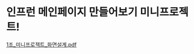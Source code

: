 # 인프런 메인페이지 만들어보기 미니프로젝트!
[1조_미니프로젝트_화면설계.pdf](https://github.com/RealFantastic/webpage/files/9594281/1._._.pdf)
